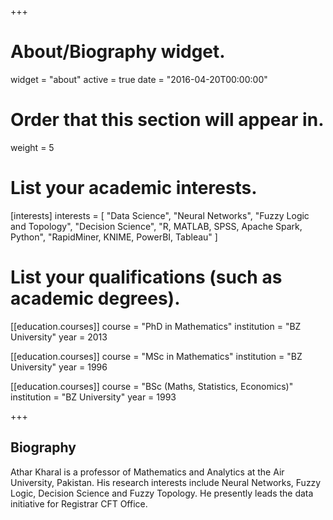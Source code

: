 +++
# About/Biography widget.
widget = "about"
active = true
date = "2016-04-20T00:00:00"

# Order that this section will appear in.
weight = 5

# List your academic interests.
[interests]
  interests = [
    "Data Science",
    "Neural Networks",
    "Fuzzy Logic and Topology",
    "Decision Science",
    "R, MATLAB, SPSS, Apache Spark, Python",
    "RapidMiner, KNIME, PowerBI, Tableau"
  ]


# List your qualifications (such as academic degrees).
[[education.courses]]
  course = "PhD in Mathematics"
  institution = "BZ University"
  year = 2013

[[education.courses]]
  course = "MSc in Mathematics"
  institution = "BZ University"
  year = 1996

[[education.courses]]
  course = "BSc (Maths, Statistics, Economics)"
  institution = "BZ University"
  year = 1993
 
+++
## Biography
Athar Kharal is a professor of Mathematics and Analytics at the Air University, Pakistan. His research interests include Neural Networks, Fuzzy Logic, Decision Science and Fuzzy Topology. He presently leads the data initiative for Registrar CFT Office.

